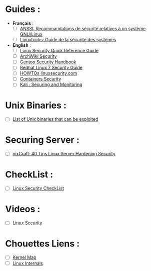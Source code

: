 # Guides :
 + **Français** :
    * [ ] [ANSSI: Recommandations de sécurité relatives à un système GNU/Linux](https://www.ssi.gouv.fr/guide/recommandations-de-securite-relatives-a-un-systeme-gnulinux/)
    * [ ] [Linuxtricks: Guide de la sécurité des systèmes](https://www.linuxtricks.fr/wiki/guide-de-la-securite-des-systemes)

 + **English** :
    * [ ] [Linux Security Quick Reference Guide](https://github.com/naf3a/notes/blob/master/Linux/Linux%20Security%20Quick%20Reference%20Guide.pdf)
    * [ ] [ArchWiki Security](https://wiki.archlinux.org/index.php/security)
    * [ ] [Gentoo Security Handbook](https://wiki.gentoo.org/wiki/Security_Handbook)
    * [ ] [Redhat Linux 7 Security Guide](https://access.redhat.com/documentation/en-us/red_hat_enterprise_linux/7/html/security_guide/index)
    * [ ] [HOWTOs linuxsecurity.com](http://www.linuxsecurity.com/content/section/9/161/)
    * [ ] [Containers Security](https://linuxcontainers.org/lxc/security/)
    * [ ] [Kali : Securing and Monitoring](https://kali.training/lessons/7-securing-and-monitoring-kali/)

# Unix Binaries :
- [ ] [List of Unix binaries that can be exploited](https://gtfobins.github.io/#)

# Securing Server :
- [ ] [nixCraft: 40 Tips Linux Server Hardening Security](https://www.cyberciti.biz/tips/linux-security.html)

# CheckList :
- [ ] [Linux Security CheckList](https://www.ucd.ie/t4cms/UCD%20Linux%20Security%20Checklist.pdf)

# Videos :
- [ ] [Linux Security](https://www.youtube.com/playlist?list=PLAcZG2tMJuWT67HWWpUpp9OVdXpMVvdTa)

# Chouettes Liens :
- [ ] [Kernel Map](http://www.makelinux.net/kernel_map/)
- [ ] [Linux Internals](https://github.com/rmusser01/Infosec_Reference/blob/master/Draft/sysinternals.md#linux-internals)